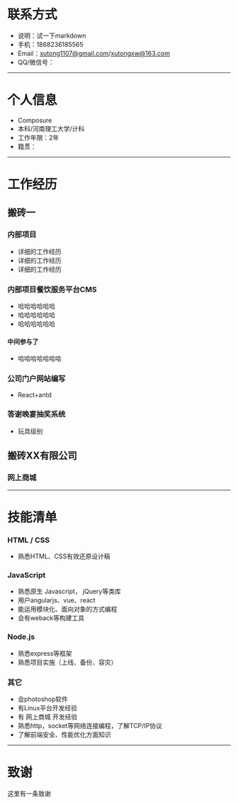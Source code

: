 # 联系方式
- 说明：试一下markdown
- 手机：1868236185565
- Email：xutong1107@gmail.com/xutongxw@163.com
- QQ/微信号：

---

# 个人信息

 -  Composure
 - 本科/河南理工大学/计科
 - 工作年限：2年
 - 籍贯：


---

# 工作经历

##  搬砖一

### 内部项目
* 详细的工作经历
* 详细的工作经历
* 详细的工作经历


### 内部项目餐饮服务平台CMS
* 哈哈哈哈哈哈
* 哈哈哈哈哈哈
* 哈哈哈哈哈哈


#### 中间参与了
* 哈哈哈哈哈哈哈


### 公司门户网站编写
* React+antd

### 答谢晚宴抽奖系统
+ 玩具级别
 
## 搬砖XX有限公司 

### 网上商城 

---


# 技能清单
### HTML / CSS
- 熟悉HTML、CSS有效还原设计稿
### JavaScript
- 熟悉原生 Javascript， jQuery等类库
- 用户angularjs、vue、react
- 能运用模块化、面向对象的方式编程
- 会有weback等构建工具

### Node.js
- 熟悉express等框架
- 熟悉项目实施（上线、备份、容灾）

### 其它
- 会photoshop软件
- 有Linux平台开发经验
- 有 网上商城 开发经验
- 熟悉http，socket等网络连接编程，了解TCP/IP协议
- 了解前端安全、性能优化方面知识

---
# 致谢
这里有一条致谢
